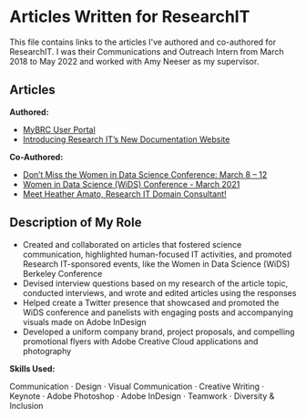 # Articles Written for ResearchIT
This file contains links to the articles I've authored and co-authored for ResearchIT. I was their Communications and Outreach Intern
from March 2018 to May 2022 and worked with Amy Neeser as my supervisor.

## Articles

**Authored:**
* [MyBRC User Portal](https://research-it.berkeley.edu/news/mybrc-user-portal)
* [Introducing Research IT’s New Documentation Website](https://research-it.berkeley.edu/news/introducing-research-it%E2%80%99s-new-documentation-website)

**Co-Authored:**
* [Don’t Miss the Women in Data Science Conference: March 8 – 12](https://cio.ucop.edu/dont-miss-the-women-in-data-science-conference-march-8-12/)
* [Women in Data Science (WiDS) Conference - March 2021](https://research-it.berkeley.edu/news/women-data-science-wids-conference-march-2021)
* [Meet Heather Amato, Research IT Domain Consultant!](https://research-it.berkeley.edu/news/meet-heather-amato-research-it-domain-consultant)

## Description of My Role
* Created and collaborated on articles that fostered science communication, highlighted human-focused IT activities, and promoted Research IT-sponsored events, like the Women in Data Science (WiDS) Berkeley Conference
* Devised interview questions based on my research of the article topic, conducted interviews, and wrote and edited articles using the responses
* Helped create a Twitter presence that showcased and promoted the WiDS conference and panelists with engaging posts and accompanying visuals made on Adobe InDesign
* Developed a uniform company brand, project proposals, and compelling promotional flyers with Adobe Creative Cloud applications and photography 

**Skills Used:**

Communication · Design · Visual Communication · Creative Writing · Keynote · Adobe Photoshop · Adobe InDesign · Teamwork · Diversity & Inclusion
